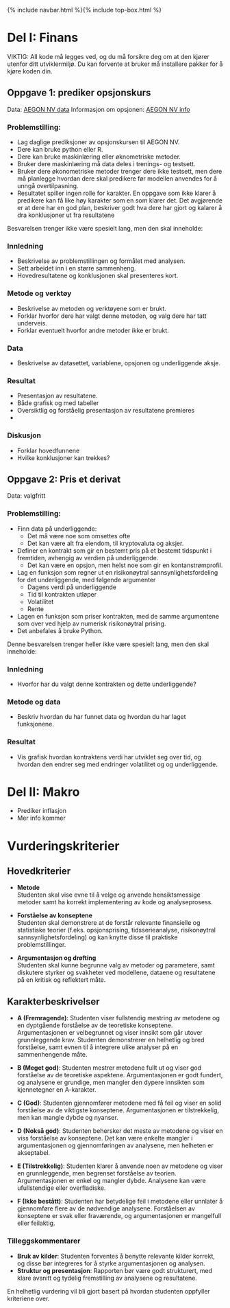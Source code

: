 {% include navbar.html %}{% include top-box.html %}
# Del I: Finans

VIKTIG: All kode må legges ved, og du må forsikre deg om at den kjører utenfor ditt utviklermiljø. Du kan forvente at bruker må installere pakker for å kjøre koden din. 

## Oppgave 1: prediker opsjonskurs

Data: [AEGON NV data](derivative.csv)
Informasjon om opsjonen: [AEGON NV info](info_option.html)


### Problemstilling:
  * Lag daglige prediksjoner av opsjonskursen til AEGON NV.
  * Dere kan bruke python eller R.
  * Dere kan bruke maskinlæring eller øknometriske metoder.
  * Bruker dere maskinlæring må data deles i trenings- og testsett.
  * Bruker dere økonometriske metoder trenger dere ikke testsett, men dere må planlegge hvordan dere skal predikere før modellen anvendes for å unngå overtilpasning.
  * Resultatet spiller ingen rolle for karakter. En oppgave som ikke klarer å predikere kan få like høy karakter som en som klarer det. Det avgjørende er at dere har en god plan, beskriver godt hva dere har gjort og kalarer å dra konklusjoner ut fra resultatene

Besvarelsen trenger ikke være spesielt lang, men den skal inneholde:

### Innledning

  * Beskrivelse av problemstillingen og formålet med analysen. 
  * Sett arbeidet inn i en større sammenheng.
  * Hovedresultatene og konklusjonen skal presenteres kort.
  
### Metode og verktøy

  * Beskrivelse av metoden og verktøyene som er brukt.
  * Forklar hvorfor dere har valgt denne metoden, og valg dere har tatt underveis.
  * Forklar eventuelt hvorfor andre metoder ikke er brukt.
  
### Data
  * Beskrivelse av datasettet, variablene, opsjonen og underliggende aksje.

### Resultat
  * Presentasjon av resultatene.
  * Både grafisk og med tabeller
  * Oversiktlig og forståelig presentasjon av resultatene premieres
  * 
### Diskusjon
  * Forklar hovedfunnene
  * Hvilke konklusjoner kan trekkes?
  
  
## Oppgave 2: Pris et derivat

Data: valgfritt

### Problemstilling:

* Finn data på underliggende: 
  * Det må være noe som omsettes ofte
  * Det kan være alt fra eiendom, til kryptovaluta og aksjer. 
* Definer en kontrakt som gir en bestemt pris på et bestemt tidspunkt i fremtiden, avhengig av verdien på underliggende.
  * Det kan være en opsjon, men helst noe som gir en kontanstrømprofil. 
* Lag en funksjon som regner ut en risikonøytral sannsynlighetsfordeling for det underliggende, med følgende argumenter
  * Dagens verdi på underliggende
  * Tid til kontrakten utløper
  * Volatilitet
  * Rente
* Lagen en funksjon som priser kontrakten, med de samme argumentene som over ved hjelp av numerisk risikonøytral prising. 
* Det anbefales å bruke Python. 


Denne besvarelsen trenger heller ikke være spesielt lang, men den skal inneholde:

### Innledning

  * Hvorfor har du valgt denne kontrakten og dette underliggende?
  
### Metode og data

  * Beskriv hvordan du har funnet data og hvordan du har laget funksjonene.

### Resultat
  * Vis grafisk hvordan kontraktens verdi har utviklet seg over tid, og hvordan den endrer seg med endringer volatilitet og og underliggende.
  

# Del II: Makro
  * Prediker inflasjon
  * Mer info kommer

# Vurderingskriterier

## Hovedkriterier


- **Metode**  
  Studenten skal vise evne til å velge og anvende hensiktsmessige metoder samt ha korrekt implementering av kode og analyseprosess.

- **Forståelse av konseptene**  
  Studenten skal demonstrere at de forstår relevante finansielle og statistiske teorier (f.eks. opsjonsprising, tidsserieanalyse, risikonøytral sannsynlighetsfordeling) og kan knytte disse til praktiske problemstillinger.

- **Argumentasjon og drøfting**  
  Studenten skal kunne begrunne valg av metoder og parametere, samt diskutere styrker og svakheter ved modellene, dataene og resultatene på en kritisk og reflektert måte.

## Karakterbeskrivelser

- **A (Fremragende)**: Studenten viser fullstendig mestring av metodene og en dyptgående forståelse av de teoretiske konseptene. Argumentasjonen er velbegrunnet og viser innsikt som går utover grunnleggende krav. Studenten demonstrerer en helhetlig og bred forståelse, samt evnen til å integrere ulike analyser på en sammenhengende måte.

- **B (Meget god)**: Studenten mestrer metodene fullt ut og viser god forståelse av de teoretiske aspektene. Argumentasjonen er godt fundert, og analysene er grundige, men mangler den dypere innsikten som kjennetegner en A-karakter.

- **C (God)**: Studenten gjennomfører metodene med få feil og viser en solid forståelse av de viktigste konseptene. Argumentasjonen er tilstrekkelig, men kan mangle dybde og nyanser.

- **D (Nokså god)**: Studenten behersker det meste av metodene og viser en viss forståelse av konseptene. Det kan være enkelte mangler i argumentasjonen og gjennomføringen av analysene, men helheten er akseptabel.

- **E (Tilstrekkelig)**: Studenten klarer å anvende noen av metodene og viser en grunnleggende, men begrenset forståelse av teorien. Argumentasjonen er enkel og mangler dybde. Analysene kan være ufullstendige eller overfladiske.

- **F (Ikke bestått)**: Studenten har betydelige feil i metodene eller unnlater å gjennomføre flere av de nødvendige analysene. Forståelsen av konseptene er svak eller fraværende, og argumentasjonen er mangelfull eller feilaktig.

### Tilleggskommentarer

- **Bruk av kilder**: Studenten forventes å benytte relevante kilder korrekt, og disse bør integreres for å styrke argumentasjonen og analysen.
- **Struktur og presentasjon**: Rapporten bør være godt strukturert, med klare avsnitt og tydelig fremstilling av analysene og resultatene.

En helhetlig vurdering vil bli gjort basert på hvordan studenten oppfyller kriteriene over.



